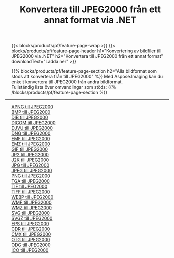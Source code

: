 ﻿---
title: Konvertera till JPEG2000 från ett annat format via .NET 
weight: 3920
url: /sv/net/conversion/to/jpeg2000 
lang: sv
langdirlevel: 2
locales: zh-hans,ja,it,ru,de,es,fr,nl,id,lt,pl,pt,vi,tr,ko,zh-hant,ar,hi,th,sv,cs,uk,he
description: Med Aspose.Imaging kan du enkelt konvertera till JPEG2000 från andra format
---

{{< blocks/products/pf/feature-page-wrap >}}
{{< blocks/products/pf/feature-page-header h1="Konvertering av bildfiler till JPEG2000 via .NET" h2="Konvertera till JPEG2000 från ett annat format" downloadText="Ladda ner" >}}


{{% blocks/products/pf/feature-page-section  h2="Alla bildformat som stöds att konvertera från till JPEG2000" %}}
Med Aspose.Imaging kan du enkelt konvertera till JPEG2000 från andra bildformat.
<br/>
Fullständig lista över omvandlingar som stöds:
{{% /blocks/products/pf/feature-page-section %}}
<div class="container-fluid productfamilypage bg-gray">
    <div class="convertypes bg-gray agp-content section">
        <div class="container">
		<hr style="margin-left:-20px;"/>
		<div class="row other-converters">
		    <div class='col-md-2 other-converter remove-lp remove-rp'><a href="/imaging/sv/net/conversion/apng-to-jpeg2000" >APNG till JPEG2000</a></div>
<div class='col-md-2 other-converter remove-lp remove-rp'><a href="/imaging/sv/net/conversion/bmp-to-jpeg2000" >BMP till JPEG2000</a></div>
<div class='col-md-2 other-converter remove-lp remove-rp'><a href="/imaging/sv/net/conversion/dib-to-jpeg2000" >DIB till JPEG2000</a></div>
<div class='col-md-2 other-converter remove-lp remove-rp'><a href="/imaging/sv/net/conversion/dicom-to-jpeg2000" >DICOM till JPEG2000</a></div>
<div class='col-md-2 other-converter remove-lp remove-rp'><a href="/imaging/sv/net/conversion/djvu-to-jpeg2000" >DJVU till JPEG2000</a></div>
<div class='col-md-2 other-converter remove-lp remove-rp'><a href="/imaging/sv/net/conversion/dng-to-jpeg2000" >DNG till JPEG2000</a></div>
<div class='col-md-2 other-converter remove-lp remove-rp'><a href="/imaging/sv/net/conversion/emf-to-jpeg2000" >EMF till JPEG2000</a></div>
<div class='col-md-2 other-converter remove-lp remove-rp'><a href="/imaging/sv/net/conversion/emz-to-jpeg2000" >EMZ till JPEG2000</a></div>
<div class='col-md-2 other-converter remove-lp remove-rp'><a href="/imaging/sv/net/conversion/gif-to-jpeg2000" >GIF till JPEG2000</a></div>
<div class='col-md-2 other-converter remove-lp remove-rp'><a href="/imaging/sv/net/conversion/jp2-to-jpeg2000" >JP2 till JPEG2000</a></div>
<div class='col-md-2 other-converter remove-lp remove-rp'><a href="/imaging/sv/net/conversion/j2k-to-jpeg2000" >J2K till JPEG2000</a></div>
<div class='col-md-2 other-converter remove-lp remove-rp'><a href="/imaging/sv/net/conversion/jpg-to-jpeg2000" >JPG till JPEG2000</a></div>
<div class='col-md-2 other-converter remove-lp remove-rp'><a href="/imaging/sv/net/conversion/jpeg-to-jpeg2000" >JPEG till JPEG2000</a></div>
<div class='col-md-2 other-converter remove-lp remove-rp'><a href="/imaging/sv/net/conversion/png-to-jpeg2000" >PNG till JPEG2000</a></div>
<div class='col-md-2 other-converter remove-lp remove-rp'><a href="/imaging/sv/net/conversion/tga-to-jpeg2000" >TGA till JPEG2000</a></div>
<div class='col-md-2 other-converter remove-lp remove-rp'><a href="/imaging/sv/net/conversion/tif-to-jpeg2000" >TIF till JPEG2000</a></div>
<div class='col-md-2 other-converter remove-lp remove-rp'><a href="/imaging/sv/net/conversion/tiff-to-jpeg2000" >TIFF till JPEG2000</a></div>
<div class='col-md-2 other-converter remove-lp remove-rp'><a href="/imaging/sv/net/conversion/webp-to-jpeg2000" >WEBP till JPEG2000</a></div>
<div class='col-md-2 other-converter remove-lp remove-rp'><a href="/imaging/sv/net/conversion/wmf-to-jpeg2000" >WMF till JPEG2000</a></div>
<div class='col-md-2 other-converter remove-lp remove-rp'><a href="/imaging/sv/net/conversion/wmz-to-jpeg2000" >WMZ till JPEG2000</a></div>
<div class='col-md-2 other-converter remove-lp remove-rp'><a href="/imaging/sv/net/conversion/svg-to-jpeg2000" >SVG till JPEG2000</a></div>
<div class='col-md-2 other-converter remove-lp remove-rp'><a href="/imaging/sv/net/conversion/svgz-to-jpeg2000" >SVGZ till JPEG2000</a></div>
<div class='col-md-2 other-converter remove-lp remove-rp'><a href="/imaging/sv/net/conversion/eps-to-jpeg2000" >EPS till JPEG2000</a></div>
<div class='col-md-2 other-converter remove-lp remove-rp'><a href="/imaging/sv/net/conversion/cdr-to-jpeg2000" >CDR till JPEG2000</a></div>
<div class='col-md-2 other-converter remove-lp remove-rp'><a href="/imaging/sv/net/conversion/cmx-to-jpeg2000" >CMX till JPEG2000</a></div>
<div class='col-md-2 other-converter remove-lp remove-rp'><a href="/imaging/sv/net/conversion/otg-to-jpeg2000" >OTG till JPEG2000</a></div>
<div class='col-md-2 other-converter remove-lp remove-rp'><a href="/imaging/sv/net/conversion/odg-to-jpeg2000" >ODG till JPEG2000</a></div>
<div class='col-md-2 other-converter remove-lp remove-rp'><a href="/imaging/sv/net/conversion/ico-to-jpeg2000" >ICO till JPEG2000</a></div>
                </div>
        </div>
    </div>
</div>
<br/>

